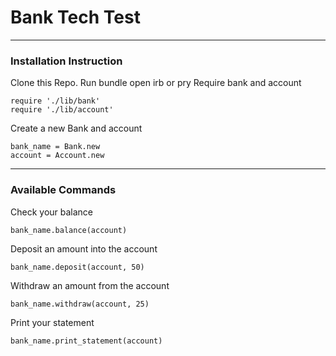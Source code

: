 # Bank Tech Test
***

### Installation Instruction

Clone this Repo.
Run bundle
open irb or pry
Require bank and account
```
require './lib/bank'
require './lib/account'
```
Create a new Bank and account
```
bank_name = Bank.new
account = Account.new
```
***
### Available Commands
Check your balance
```
bank_name.balance(account)
```
Deposit an amount into the account
```
bank_name.deposit(account, 50)
```
Withdraw an amount from the account
```
bank_name.withdraw(account, 25)
```
Print your statement
```
bank_name.print_statement(account)
```
